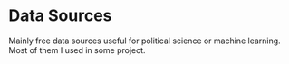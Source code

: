 # Data Sources

Mainly free data sources useful for political science or machine learning. Most of them I used in some project.
